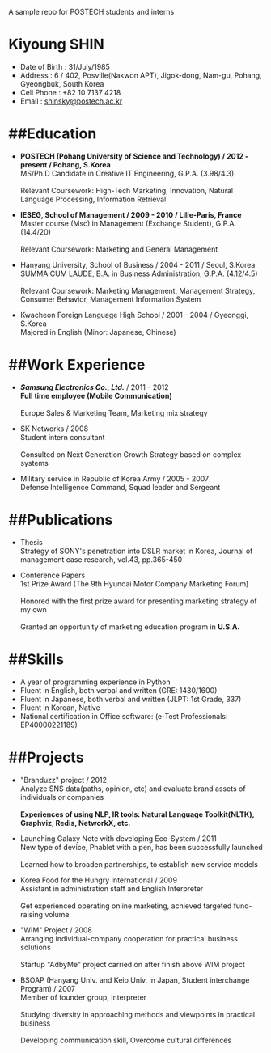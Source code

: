 A sample repo for POSTECH students and interns

# Kiyoung SHIN

- Date of Birth : 31/July/1985
- Address : 6 / 402, Posville(Nakwon APT), Jigok-dong, Nam-gu, Pohang, Gyeongbuk, South Korea
- Cell Phone : +82 10 7137 4218
- Email : shinsky@postech.ac.kr


##Education
========

- **POSTECH (Pohang University of Science and Technology) / 2012 - present / Pohang, S.Korea**
<br>   MS/Ph.D Candidate in Creative IT Engineering, G.P.A. (3.98/4.3) </br>
<br>   Relevant Coursework: High-Tech Marketing, Innovation, Natural Language Processing, Information Retrieval </br>

- **IESEG, School of Management / 2009 - 2010 / Lille-Paris, France**
<br>   Master course (Msc) in Management (Exchange Student), G.P.A. (14.4/20) </br>
<br>   Relevant Coursework: Marketing and General Management </br>

- Hanyang University, School of Business / 2004 - 2011 / Seoul, S.Korea
<br>   SUMMA CUM LAUDE, B.A. in Business Administration, G.P.A. (4.12/4.5) </br>
<br>   Relevant Coursework: Marketing Management, Management Strategy, Consumer Behavior, Management Information System </br>

- Kwacheon Foreign Language High School / 2001 - 2004 / Gyeonggi, S.Korea
<br>   Majored in English (Minor: Japanese, Chinese) </br>


##Work Experience
==============

- **_Samsung Electronics Co., Ltd._** / 2011 - 2012
<br>   **Full time employee (Mobile Communication)** </br>
<br>   Europe Sales & Marketing Team, Marketing mix strategy </br>

- SK Networks / 2008
<br>   Student intern consultant </br>
<br>   Consulted on Next Generation Growth Strategy based on complex systems </br>

- Military service in Republic of Korea Army / 2005 - 2007
<br>   Defense Intelligence Command, Squad leader and Sergeant </br>


##Publications
==========

- Thesis
<br> Strategy of SONY's penetration into DSLR market in Korea, Journal of management case research, vol.43, pp.365-450  </br>

- Conference Papers
<br> 1st Prize Award (The 9th Hyundai Motor Company Marketing Forum) </br>
<br>   Honored with the first prize award for presenting marketing strategy of my own </br>
<br>   Granted an opportunity of marketing education program in **U.S.A.**  </br>

##Skills
====

- A year of programming experience in Python </br>
- Fluent in English, both verbal and written (GRE: 1430/1600) </br>
- Fluent in Japanese, both verbal and written (JLPT: 1st Grade, 337) </br>
- Fluent in Korean, Native </br>
- National certification in Office software: (e-Test Professionals: EP40000221189) 


##Projects
=======

- "Branduzz" project / 2012
<br>   Analyze SNS data(paths, opinion, etc) and evaluate brand assets of individuals or companies   </br>
<br>   **Experiences of using NLP, IR tools: Natural Language Toolkit(NLTK), Graphviz, Redis, NetworkX, etc.** </br>

- Launching Galaxy Note with developing Eco-System / 2011
<br>   New type of device, Phablet with a pen, has been successfully launched  </br>
<br>   Learned how to broaden partnerships, to establish new service models </br>

- Korea Food for the Hungry International / 2009
<br>   Assistant in administration staff and English Interpreter </br>
<br>   Get experienced operating online marketing, achieved targeted fund-raising volume </br>

- "WIM" Project / 2008
<br>   Arranging individual-company cooperation for practical business solutions </br>
<br>   Startup "AdbyMe" project carried on after finish above WIM project </br>

- BSOAP (Hanyang Univ. and Keio Univ. in Japan, Student interchange Program) / 2007
<br> Member of founder group, Interpreter </br>
<br>   Studying diversity in approaching methods and viewpoints in practical business  </br>
<br>   Developing communication skill, Overcome cultural differences </br>
